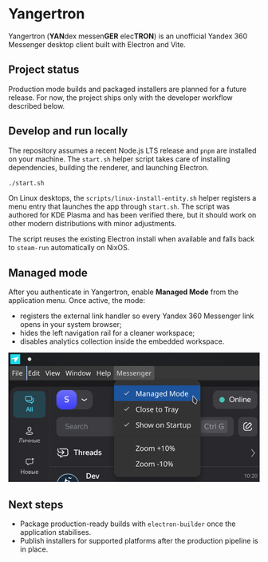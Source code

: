 # Yangertron

Yangertron (**YAN**dex messen**GER** elec**TRON**) is an unofficial Yandex 360 Messenger desktop client built with Electron and Vite.

## Project status

Production mode builds and packaged installers are planned for a future release. For now, the project ships only with the developer workflow described below.

## Develop and run locally

The repository assumes a recent Node.js LTS release and `pnpm` are installed on your machine. The `start.sh` helper script takes care of installing dependencies, building the renderer, and launching Electron.

```bash
./start.sh
```

On Linux desktops, the `scripts/linux-install-entity.sh` helper registers a menu entry that launches the app through `start.sh`. The script was authored for KDE Plasma and has been verified there, but it should work on other modern distributions with minor adjustments.

The script reuses the existing Electron install when available and falls back to `steam-run` automatically on NixOS.

## Managed mode

After you authenticate in Yangertron, enable **Managed Mode** from the application menu. Once active, the mode:

- registers the external link handler so every Yandex 360 Messenger link opens in your system browser;
- hides the left navigation rail for a cleaner workspace;
- disables analytics collection inside the embedded workspace.

![Managed Mode toggle in the application menu](misc/menu-screenshot.png)

## Next steps

- Package production-ready builds with `electron-builder` once the application stabilises.
- Publish installers for supported platforms after the production pipeline is in place.
